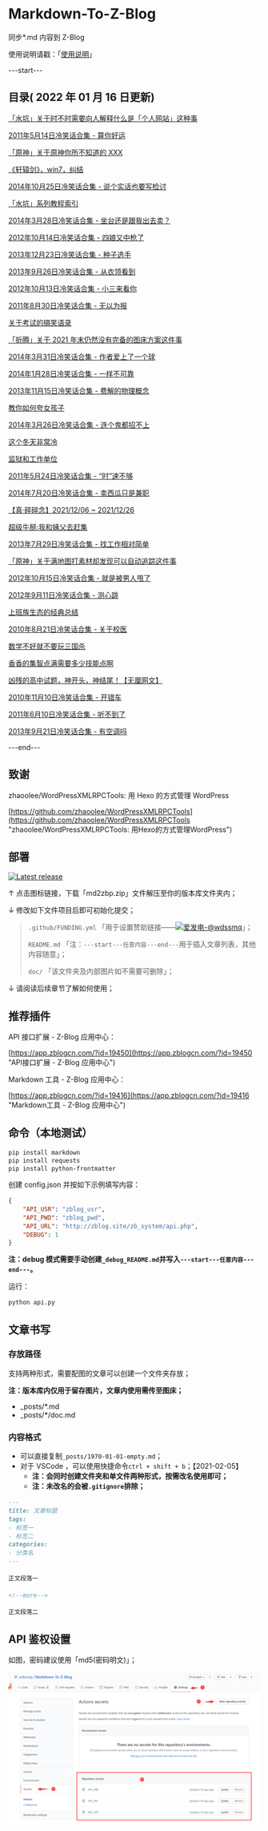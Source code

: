 # Markdown-To-Z-Blog

同步*.md 内容到 Z-Blog

使用说明请戳：「[使用说明](#部署 "使用说明")」

---start---

## 目录( 2022 年 01 月 16 日更新)

[「水坑」关于时不时需要向人解释什么是「个人网站」这种事](https://www.wdssmq.com/post/20210828777.html "「水坑」关于时不时需要向人解释什么是「个人网站」这种事")

[2011年5月14日冷笑话合集 - 算你好运](https://www.wdssmq.com/post/2011Nian5Yue14RiLengXiaoHuaHeJi-SuanNiHaoYun.html "2011年5月14日冷笑话合集 - 算你好运")

[「原神」关于原神你所不知道的 XXX](https://www.wdssmq.com/post/20190705013.html "「原神」关于原神你所不知道的 XXX")

[《轩辕剑》，win7，纠结](https://www.wdssmq.com/post/xuanyuanjian-win7-jiujie.html "《轩辕剑》，win7，纠结")

[2014年10月25日冷笑话合集 - 说个实话也要写检讨](https://www.wdssmq.com/post/20141025437.html "2014年10月25日冷笑话合集 - 说个实话也要写检讨")

[「水坑」系列教程索引](https://www.wdssmq.com/post/20200617652.html "「水坑」系列教程索引")

[2014年3月28日冷笑话合集 - 坐台还是跟我出去卖？](https://www.wdssmq.com/post/20140328840.html "2014年3月28日冷笑话合集 - 坐台还是跟我出去卖？")

[2012年10月14日冷笑话合集 - 四娘又中枪了](https://www.wdssmq.com/post/20121014565.html "2012年10月14日冷笑话合集 - 四娘又中枪了")

[2013年12月23日冷笑话合集 - 种子选手](https://www.wdssmq.com/post/20131223271.html "2013年12月23日冷笑话合集 - 种子选手")

[2013年9月26日冷笑话合集 - 从衣领看到](https://www.wdssmq.com/post/20130926889.html "2013年9月26日冷笑话合集 - 从衣领看到")

[2012年10月13日冷笑话合集 - 小三来看你](https://www.wdssmq.com/post/20121013515.html "2012年10月13日冷笑话合集 - 小三来看你")

[2011年8月30日冷笑话合集 - 无以为报](https://www.wdssmq.com/post/2011Nian8Yue30RiLengXiaoHuaHeJi-WuYiWeiBao.html "2011年8月30日冷笑话合集 - 无以为报")

[关于考试的搞笑语录](https://www.wdssmq.com/post/GuanYuKaoShiDeGaoXiaoYuLu.html "关于考试的搞笑语录")

[「折腾」关于 2021 年末仍然没有完备的图床方案这件事](https://www.wdssmq.com/post/20211225085.html "「折腾」关于 2021 年末仍然没有完备的图床方案这件事")

[2014年3月31日冷笑话合集 - 作者爱上了一个球](https://www.wdssmq.com/post/20140331808.html "2014年3月31日冷笑话合集 - 作者爱上了一个球")

[2014年1月28日冷笑话合集 - 一样不可靠](https://www.wdssmq.com/post/20140128876.html "2014年1月28日冷笑话合集 - 一样不可靠")

[2013年11月15日冷笑话合集 - 费解的物理概念](https://www.wdssmq.com/post/20131115310.html "2013年11月15日冷笑话合集 - 费解的物理概念")

[教你如何夸女孩子](https://www.wdssmq.com/post/JiaoNiRuHeKuaNuHaiZi.html "教你如何夸女孩子")

[2014年3月26日冷笑话合集 - 连个鬼都招不上](https://www.wdssmq.com/post/20140326380.html "2014年3月26日冷笑话合集 - 连个鬼都招不上")

[这个冬天非常冷](https://www.wdssmq.com/post/ZheGeDongTianFeiChangLeng.html "这个冬天非常冷")

[监狱和工作单位](https://www.wdssmq.com/post/JianYuHeGongZuoDanWei.html "监狱和工作单位")

[2011年5月24日冷笑话合集 - “时”速不够](https://www.wdssmq.com/post/2011Nian5Yue24RiLengXiaoHuaHeJi-Shi-SuBuGou.html "2011年5月24日冷笑话合集 - “时”速不够")

[2014年7月20日冷笑话合集 - 卖西瓜只是兼职](https://www.wdssmq.com/post/20140720245.html "2014年7月20日冷笑话合集 - 卖西瓜只是兼职")

[【真·碎碎念】2021/12/06 ~ 2021/12/26](https://www.wdssmq.com/post/20140830728.html "【真·碎碎念】2021/12/06 ~ 2021/12/26")

[超级牛掰:我和姨父去赶集](https://www.wdssmq.com/post/ChaoJiNiu-WoHeYiFuQuGanJi.html "超级牛掰:我和姨父去赶集")

[2013年7月29日冷笑话合集 - 找工作相对简单](https://www.wdssmq.com/post/20130729307.html "2013年7月29日冷笑话合集 - 找工作相对简单")

[「原神」关于满地图打素材却发现可以自动追踪这件事](https://www.wdssmq.com/post/20130808670.html "「原神」关于满地图打素材却发现可以自动追踪这件事")

[2012年10月15日冷笑话合集 - 就是被男人甩了](https://www.wdssmq.com/post/20121015656.html "2012年10月15日冷笑话合集 - 就是被男人甩了")

[2012年9月11日冷笑话合集 - 测心跳](https://www.wdssmq.com/post/20100609538.html "2012年9月11日冷笑话合集 - 测心跳")

[上班族生态的经典总结](https://www.wdssmq.com/post/ShangBanZuShengTaiDeJingDianZongJie.html "上班族生态的经典总结")

[2010年8月21日冷笑话合集 - 关于校医](https://www.wdssmq.com/post/2010nian8yue21rixiaohuaheji-guanyuxiaoyi.html "2010年8月21日冷笑话合集 - 关于校医")

[数学不好就不要玩三国杀](https://www.wdssmq.com/post/ShuXueBuHaoJiuBuYaoWanSanGuoSha.html "数学不好就不要玩三国杀")

[香香的集智点满需要多少技能点啊](https://www.wdssmq.com/post/XiangXiangDeJiZhiDianManXuYaoDuoShaoJiNengDianA.html "香香的集智点满需要多少技能点啊")

[凶残的高中试题，神开头，神结尾！【无厘网文】](https://www.wdssmq.com/post/20140406631.html "凶残的高中试题，神开头，神结尾！【无厘网文】")

[2010年11月10日冷笑话合集 - 开错车](https://www.wdssmq.com/post/2010Nian11Yue10RiXiaoHuaHeJi-KaiCuoChe.html "2010年11月10日冷笑话合集 - 开错车")

[2011年6月10日冷笑话合集 - 听不到了](https://www.wdssmq.com/post/2011Nian6Yue10RiLengXiaoHuaHeJi-TingBuDaoLe.html "2011年6月10日冷笑话合集 - 听不到了")

[2013年9月21日冷笑话合集 - 有空调吗](https://www.wdssmq.com/post/20130921183.html "2013年9月21日冷笑话合集 - 有空调吗")

---end---

## 致谢

zhaoolee/WordPressXMLRPCTools: 用 Hexo 的方式管理 WordPress

[https://github.com/zhaoolee/WordPressXMLRPCTools](https://github.com/zhaoolee/WordPressXMLRPCTools "zhaoolee/WordPressXMLRPCTools: 用Hexo的方式管理WordPress")

## 部署

[![Latest release](https://img.shields.io/github/v/release/wdssmq/Markdown-To-Z-Blog?style=flat-square)](https://github.com/wdssmq/Markdown-To-Z-Blog/releases/latest "Latest release")

↑ 点击图标链接，下载「md2zbp.zip」文件解压至你的版本库文件夹内；

↓ 修改如下文件项目后即可初始化提交；

> `.github/FUNDING.yml` 「用于设置赞助链接——<a class="img-wrap" target="_blank" title="爱发电-@wdssmq" href="https://afdian.net/@wdssmq"><img src="https://img.shields.io/badge/%E7%88%B1%E5%8F%91%E7%94%B5-%40wdssmq-blueviolet" title="爱发电-@wdssmq" alt="爱发电-@wdssmq"></a>」；
>
> `README.md` 「注：`---start---任意内容---end---`用于插入文章列表，其他内容随意」；
>
> `doc/` 「该文件夹及内部图片如不需要可删除」；

↓ 请阅读后续章节了解如何使用；

## 推荐插件

API 接口扩展 - Z-Blog 应用中心：

[https://app.zblogcn.com/?id=19450](https://app.zblogcn.com/?id=19450 "API接口扩展 - Z-Blog 应用中心")

Markdown 工具 - Z-Blog 应用中心：

[https://app.zblogcn.com/?id=19416](https://app.zblogcn.com/?id=19416 "Markdown工具 - Z-Blog 应用中心")

## 命令（本地测试）

```shell
pip install markdown
pip install requests
pip install python-frontmatter
```

创建 config.json 并按如下示例填写内容：

```json
{
    "API_USR": "zblog_usr",
    "API_PWD": "zblog_pwd",
    "API_URL": "http://zblog.site/zb_system/api.php",
    "DEBUG": 1
}
```

**注：debug 模式需要手动创建`_debug_README.md`并写入`---start---任意内容---end---`。**

运行：

```bash
python api.py
```

## 文章书写

### 存放路径

支持两种形式，需要配图的文章可以创建一个文件夹存放；

**注：版本库内仅用于留存图片，文章内使用需传至图床；**

- _posts/*.md
- _posts/*/doc.md

### 内容格式

- 可以直接复制`_posts/1970-01-01-empty.md`；
- 对于 VSCode ，可以使用快捷命令`ctrl + shift + b`；【2021-02-05】
  - **注：会同时创建文件夹和单文件两种形式，按需改名使用即可；**
  - **注：未改名的会被`.gitignore`排除；**

```md
---
title: 文章标题
tags:
- 标签一
- 标签二
categories:
- 分类名
---

正文段落一

<!--more-->

正文段落二

```

## API 鉴权设置

如图，密码建议使用「md5(密码明文)」；

![001](doc/001.png "001")

